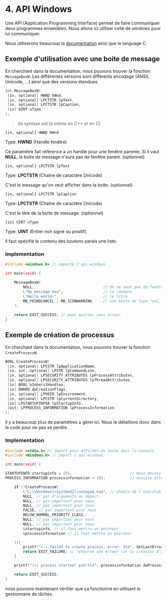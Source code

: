 # 4. API Windows

Une API (Application Programming Interface) permet de faire communiquer deux programmes ensembles. Nous allons ici utiliser celle de windows pour lui communiquer.

Nous utiliserons beaucoup la [documentation](https://learn.microsoft.com/en-us/windows/win32/learnwin32/learn-to-program-for-windows) ainsi que le language C.

## Exemple d'utilisation avec une boite de message

En cherchant dans la documentation, nous pouvons trouver la fonction `MessageBoxW`. Les différentes versions sont différents encodage (ANSII, Unicode, ...) ainsi que des versions étendues

```c++
int MessageBoxW( 
 [in, optional] HWND hWnd,
 [in, optional] LPCTSTR lpText,
 [in, optional] LPCTSTR lpCaption,
 [in] UINT uType 
);
```

> *(la syntaxe est la même en C++ et en C)*

`[in, optional] HWND hWnd`

Type: **HWND** (Handle fenêtre)

Ce paramètre fait référence a un handle pour une fenêtre parente. Si il vaut **NULL**, la boite de message n'aura pas de fenêtre parent. (optionnel)

`[in, optional] LPCTSTR lpText`

Type: **LPCTSTR** (Chaîne de caractère Unicode)

C'est le message qu'on veut afficher dans la boite. (optionnel)

`[in, optional] LPCTSTR lpCaption`

Type: **LPCTSTR** (Chaîne de caractère Unicode)

C'est le titre de la boite de message. (optionnel)

`[in] UINT uType`

Type: **UINT** (Entier non signé ou positif)

Il faut spécifié le contenu des boutons parais une liste.


### Implementation

```C
#include <windows.h> // importe l'api windows

int main(void) { 

    MessageBoxW(
        NULL,                               // On ne veut pas de fenêtre parent
        L"My message box",                  // le contenu
        L"Hello world!",                    // le titre
        MB_YESNOCANCEL | MB_ICONWARNING     // une boite de type "oui, non ou annuler" ainsi qu'une icône de panneau "attention"
    );
    
    return EXIT_SUCCESS; // pour quitter sans erreur
}
```

## Exemple de création de processus

En cherchant dans la documentation, nous pouvons trouver la fonction `CreateProcessW`.

```c++
BOOL CreateProcessW( 
 [in, optional] LPCSTR lpApplicationName,
 [in, out, optional] LPSTR lpCommandLine,
 [in, optional] LPSECURITY_ATTRIBUTES lpProcessAttributes,
 [in, optional] LPSECURITY_ATTRIBUTES lpThreadAttributes,
 [in] BOOL bInheritHandles,
 [in] DWORD dwCreationFlags,
 [in, optional] LPVOID lpEnvironment,
 [in, optional] LPCSTR lpCurrentDirectory,
 [in] LPSTARTUPINFOA lpStartupInfo,
 [out] LPPROCESS_INFORMATION lpProcessInformation 
);
```

Il y a beaucoup plus de paramètres a gérer ici. Nous le détaillons donc dans le code pour ne pas se perdre.

### Implementation

```C
#include <stdio.h> // import pour afficher du texte dans la console
#include <Windows.h> // import l'api windows

int main(void) {

STARTUPINFO startupinfo = {0};                          // Nous devons les créer d'abord et
PROCESS_INFORMATION processinformation = {0};           // ensuite elle seront remplie par la fonction

    if (!CreateProcessW(
        L"C:\\Windows\\System32\\notepad.exe", // chemin de l'executable
        NULL, // par d'arguments au départ
        NULL, // pas important pour nous
        NULL, // pas important pour nous
        FALSE, // pas important pour nous
        BELOW_NORMAL_PRIORITY_CLASS,
        NULL, // pas important pour nous
        NULL, // pas important pour nous
        &startupinfo, // il faut mettre un pointeur
        &processinformation // il faut mettre un pointeur

    )){
        printf("(-) failed to create process, error: %ld", GetLastError()); // dans la documentation de l'api windows, GetLastError recupérer le code d'erreur de dernier thread.
        return EXIT_FAILURE; // retourne une erreur car la creation d'un  processus a échoué
    }

    printf("(+) process started! pid:%ld", processinformation.dwProcessId); // affiche le PID du processus que nous venons de créer

    return EXIT_SUCCESS;
}
```

nous pouvons maintenant vérifier que ça fonctionne en utilisant le gestionnaire de tâches.
